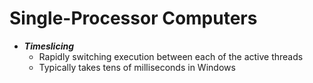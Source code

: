 # Single-Processor Computers

* ***Timeslicing***
  * Rapidly switching execution between each of the active threads
  * Typically takes tens of milliseconds in Windows